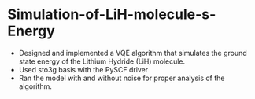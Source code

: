 # Simulation-of-LiH-molecule-s-Energy

-	Designed and implemented a VQE algorithm that simulates the ground state energy of the Lithium Hydride (LiH) molecule.
-	Used sto3g basis with the PySCF driver
-	Ran the model with and without noise for proper analysis of the algorithm.
